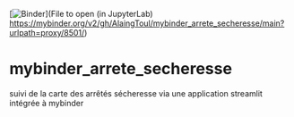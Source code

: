 [![Binder](https://mybinder.org/badge_logo.svg)](File to open (in JupyterLab)
https://mybinder.org/v2/gh/AlaingToul/mybinder_arrete_secheresse/main?urlpath=proxy/8501/)

# mybinder_arrete_secheresse
suivi de la carte des arrêtés sécheresse via une application streamlit intégrée à mybinder
